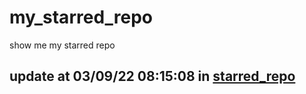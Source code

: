 # my_starred_repo
show me my starred repo

update at 03/09/22 08:15:08 in [starred_repo](./index.html)
---


